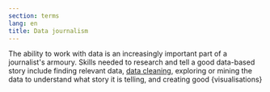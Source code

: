 ```yaml
---
section: terms
lang: en
title: Data journalism
---
```


The ability to work with data is an increasingly important part of a journalist's armoury. Skills needed to research and tell a good data-based story include finding relevant data, [data cleaning](/glossary/en/terms/data-cleaning/), exploring or mining the data to understand what story it is telling, and creating good {visualisations}